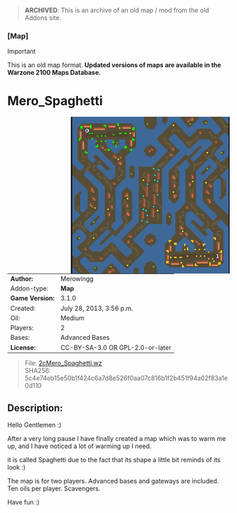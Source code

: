 > **ARCHIVED**: This is an archive of an old map / mod from the old Addons site.

### [Map]

> [!IMPORTANT]
> This is an old map format. **Updated versions of maps are available in the Warzone 2100 Maps Database.**

# Mero_Spaghetti

<img src="./preview.jpg" align="right" />

| | |
| - | - |
| __Author:__ | Merowingg |
| Addon-type: | __Map__ |
| __Game Version:__ | 3.1.0 |
| Created: | July 28, 2013, 3:56 p.m. |
| Oil: | Medium |
| Players: | 2 |
| Bases: | Advanced Bases |
| __License:__ | CC-BY-SA-3.0 OR GPL-2.0-or-later |

> File: [2cMero_Spaghetti.wz](https://github.com/Warzone2100/old-addons-site/raw/main/assets/225/2cMero_Spaghetti.wz)  
> SHA256: 5c4e74eb15e50b1f424c6a7d8e526f0aa07c816b1f2b451f94a02f83a1e0d110

## Description:

Hello Gentlemen :)

After a very long pause I have finally created a map which was to warm me up, and I have noticed a lot of warming up I need.

it is called Spaghetti due to the fact that its shape a little bit reminds of its look :)

The map is for two players. Advanced bases and gateways are included. Ten oils per player. Scavengers.

Have fun :)

